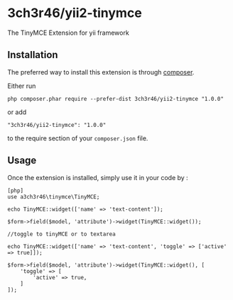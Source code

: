 3ch3r46/yii2-tinymce
===============
The TinyMCE Extension for yii framework

Installation
------------

The preferred way to install this extension is through [composer](http://getcomposer.org/download/).

Either run

```
php composer.phar require --prefer-dist 3ch3r46/yii2-tinymce "1.0.0"
```

or add

```
"3ch3r46/yii2-tinymce": "1.0.0"
```

to the require section of your `composer.json` file.


Usage
-----

Once the extension is installed, simply use it in your code by  :

~~~
[php]
use a3ch3r46\tinymce\TinyMCE;

echo TinyMCE::widget(['name' => 'text-content']);

$form->field($model, 'attribute')->widget(TinyMCE::widget());

//toggle to tinyMCE or to textarea

echo TinyMCE::widget(['name' => 'text-content', 'toggle' => ['active' => true]]);

$form->field($model, 'attribute')->widget(TinyMCE::widget(), [
	'toggle' => [
		'active' => true,
	]
]);
~~~
